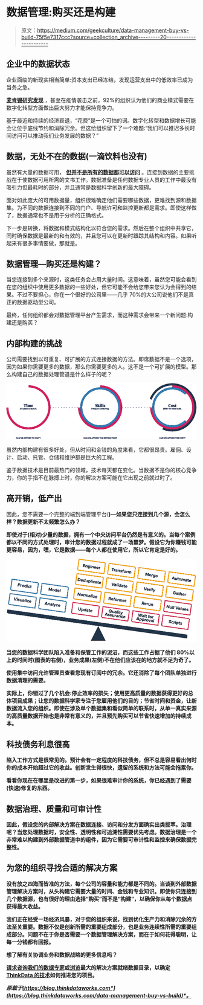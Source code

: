 # 数据管理:购买还是构建

> 原文：<https://medium.com/geekculture/data-management-buy-vs-build-75f5e7317ccc?source=collection_archive---------20----------------------->

## 企业中的数据状态

企业面临的新现实相当简单:资本支出已经冻结，发现运营支出中的低效率已成为当务之急。

[**麦肯锡研究发现**](https://www.mckinsey.com/business-functions/mckinsey-digital/our-insights/the-digital-led-recovery-from-covid-19-five-questions-for-ceos) ，甚至在疫情袭击之前，92%的组织认为他们的商业模式需要在数字化转型方面做出巨大努力才能保持竞争力。

基于最近和持续的经济衰退，“花费”是一个可怕的词。数字化转型和数据增长可能会让位于底线节约和消除冗余。但这给组织留下了一个难题:“我们可以推迟多长时间访问可以推动我们业务发展的数据？”

## 数据，无处不在的数据(一滴饮料也没有)

虽然有大量的数据可用， [**但并不是所有的数据都可以访问**](https://blog.thinkdataworks.com/the-difference-between-available-and-accessible) 。连接到数据的主要挑战在于使数据可用所需的文书工作。数据准备是任何数据专业人员的工作中最没有吸引力但最耗时的部分，并且通常是数据科学创新的最大障碍。

面对如此庞大的可用数据量，组织很难确定他们需要哪些数据，更难找到源和数据集。为不同的数据连接到不同的门户、导航许可和监控更新都是需求。即使这样做了，数据通常也不是用于分析的正确格式。

下一步是转换，将数据和模式结构化以符合您的需求。然后在整个组织中共享它，同时确保数据是最新的和有效的，并且您可以在更新时跟踪其结构和内容。如果听起来有很多事情要做，那就是。

## 数据管理—购买还是构建？

当您连接到多个来源时，这类任务会占用大量时间。这意味着，虽然您可能会看到在您的组织中使用更多数据的一些好处，但它可能不会给您带来您认为会得到的结果。不过不要担心，你在一个很好的公司里——几乎 70%的大公司说他们不是真正的数据驱动型公司。

最终，任何组织都会对数据管理平台产生需求，而这种需求会带来一个新问题:构建还是购买？

## 内部构建的挑战

公司需要找到以可重复、可扩展的方式连接数据的方法。即席数据不是一个选项，因为如果你需要更多的数据，那么你需要更多的人。这不是一个可扩展的模型。那么构建自己的数据处理管道是什么样子的呢？

![](img/54556c348b3bd2818d2a1ad017d63fe7.png)

虽然内部构建有很多好处，但从时间和金钱的角度来看，它都很昂贵。雇佣、设计、启动、托管、仓储和维护都是巨大的工程。

鉴于数据技术是目前最热门的领域，技术每天都在变化。当数据不是你的核心竞争力，你的手指不在脉搏上时，你的解决方案可能在它出现之前就过时了。

## 高开销，低产出

因此，您不需要一个完整的端到端管理平台([](https://blog.thinkdataworks.com/better-data-management-solution)**)—如果您只连接到几个源，会怎么样？数据更新不太频繁怎么办？**

**即使对于(相对)少量的数据，拥有一个中央访问平台仍然是有意义的。当每个案例都以不同的方式处理时，审计您的数据过程就成了一场噩梦。假设它为你赚钱可能更容易，因为，嘿，它是数据——每个人都在使用它，所以它肯定是好的。**

**![](img/5556de230c984b8419c9cb6b2b2cc8fe.png)**

**当您的数据科学团队陷入准备和保管工作的泥沼，而这些工作占据了他们 80%以上的时间时(图表的右侧)，业务成果(左侧)不在他们应该在的地方就不足为奇了。**

**使用集中访问允许管理员查看您现有订阅中的冗余。它还消除了每个团队单独进行数据清理的需要。**

**实际上，你错过了几个机会:停止效率的损失；使用更高质量的数据获得更好的总体项目成果；让您的数据科学家专注于您雇用他们的目的；节省时间和资金，让新数据流入您的组织。即使在涉及单个数据集和看似简单的联系时，从单一真实来源的高质量数据开始也是非常有意义的，并且预先购买可以节省快速增加的持续成本。**

## **科技债务利息很高**

**陷入工作方式是很常见的。预计会有一定程度的科技债务，但不总是容易看出何时你的成本开始超过它的收益。创新发生得很快，遗留的系统和方法可能会拖累你。**

**看看你现在在哪里是改进的第一步，如果很难审计你的系统，你已经遇到了需要(快速)修复的东西。**

## **数据治理、质量和可审计性**

**因此，假设您的内部解决方案在数据连接、访问和分发方面确实出类拔萃。治理呢？当您处理数据时，安全性、透明性和可追溯性需要优先考虑。数据治理是一个非常难以构建到外部数据管道中的组件，因为它需要可审计性和监控来确保数据完整性。**

## **为您的组织寻找合适的解决方案**

**没有放之四海而皆准的方法，每个公司的容量和能力都是不同的。当谈到外部数据管理解决方案时，从头构建它需要大量的时间、金钱和专业知识。即使你只连接到几个数据源，也有很好的理由选择“购买”而不是“构建”，以确保你从每个数据点获得最大收益。**

**我们正在经受一场经济风暴，对于您的组织来说，找到优化生产力和消除冗余的方法至关重要。数据不仅是创新所需的重要组成部分，也是业务连续性所需的重要组成部分。问题不在于你是否需要一个数据管理解决方案，而在于如何花得聪明，让每一分钱都有回报。**

**想了解有关协调业务和数据战略的更多信息吗？**

**[请求咨询我们的数据专家](https://meetings.hubspot.com/eugene)或[浏览](https://marketplace.namara.io/)最大的解决方案就绪数据目录，以确定 [ThinkData 的技术](https://www.thinkdataworks.com/products/namara)如何推进您的项目。**

***原载于*[*https://blog.thinkdataworks.com*](https://blog.thinkdataworks.com/data-management-buy-vs-build)*。***